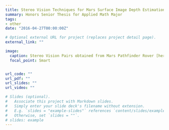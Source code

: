 ```yaml
---
title: Stereo Vision Techniques for Mars Surface Image Depth Estimation
summary: Honors Senior Thesis for Applied Math Major 
tags:
- other
date: "2016-04-27T00:00:00Z"

# Optional external URL for project (replaces project detail page).
external_link: ""

image:
  caption: Stereo Vision Pairs obtained from Mars Pathfinder Rover [here](https://mars.nasa.gov/MPF/mpf/stereo-arc.html)
  focal_point: Smart


url_code: ""
url_pdf: ""
url_slides: ""
url_video: ""

# Slides (optional).
#   Associate this project with Markdown slides.
#   Simply enter your slide deck's filename without extension.
#   E.g. `slides = "example-slides"` references `content/slides/example-slides.md`.
#   Otherwise, set `slides = ""`.
# slides: example
---
```



